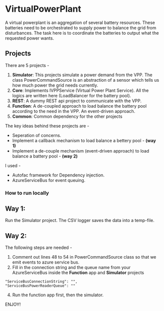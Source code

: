# VirtualPowerPlant
A virtual powerplant is an aggregation of several battery resources. These batteries need to be orchestrated to supply power to balance the grid from disturbances. The task here is to coordinate the batteries to output what the requested power wants.

## Projects
There are 5 projects - 
1. **Simulator**: This projects simulate a power demand from the VPP. The class PowerCommandSource is an abstraction of a sensor which tells us how much power the grid needs currently.
2. **Core**: Implements IVPPService (Virtual Power Plant Service). All the logics are written here (LoadBalancer for the battery pool).
3. **REST**: A dummy REST api project to communicate with the VPP.
4. **Function**: A de-coupled approach to load balance the battery pool according to the need in the VPP. An event-driven approach.  
5. **Common**: Common dependency for the other projects

The key ideas behind these projects are -
* Seperation of concerns.
* Implement a callback mechanism to load balance a bettery pool - **(way 1)**
* Implement a de-couple mechanism (event-driven approach) to load balance a battery pool - **(way 2)**

I used -
* Autofac framework for Dependency injection.
* AzureServiceBus for event queuing.

### How to run locally
## Way 1:
Run the Simulator project. The CSV logger saves the data into a temp-file.


## Way 2: 
The following steps are needed - 
1. Comment out lines 48 to 54 in PowerCommandSource class so that we emit events to azure service bus.
2. Fill in the connection string and the queue name from your AzureServiceBus inside the **Function** app and **Simulator** projects
``` 
"ServiceBusConnectionString": "",
"ServiceBusPowerReaderQueue": ""
``` 
4. Run the function app first, then the simulator.

ENJOY! 
